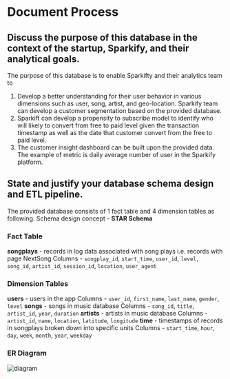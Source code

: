 # Document Process

## Discuss the purpose of this database in the context of the startup, Sparkify, and their analytical goals.

 The purpose of this database is to enable Sparkifty and their analytics team to
    
   1. Develop a better understanding for their user behavior in various dimensions such as user, song, artist, and geo-location. Sparkify team can develop a customer segmentation based on the provided database.
   2. Sparkift can develop a propensity to subscribe model to identify who will likely to convert from free to paid level given the transaction timestamp as well as the date that customer convert from the free to paid level.
   3. The customer insight dashboard can be built upon the provided data. The example of metric is daily average number of user in the Sparkify platform. 
        
## State and justify your database schema design and ETL pipeline.

The provided database consists of 1 fact table and 4 dimension tables as following.
Schema design concept - **STAR Schema**

### Fact Table
**songplays** - records in log data associated with song plays i.e. records with page NextSong
Columns  - `songplay_id`, `start_time`, `user_id`, `level, song_id`, `artist_id`, `session_id`, `location`, `user_agent`

### Dimension Tables
**users** - users in the app
Columns  - `user_id`, `first_name`, `last_name`, `gender`, `level`
**songs** - songs in music database
Columns  - `song_id`, `title`, `artist_id`, `year`, `duration`
**artists** - artists in music database
Columns  - `artist_id`, `name`, `location`, `latitude`, `longitude`
**time** - timestamps of records in songplays broken down into specific units
Columns  - `start_time`, `hour`, `day`, `week`, `month`, `year`, `weekday`

### ER Diagram
![diagram](https://github.com/Pathairush/data_engineering/blob/master/01_postgresql_sparkify/Sparkify.png)
 